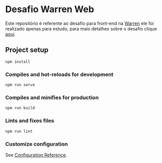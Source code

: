 # Desafio Warren Web

Este repositório é referente ao desafio para front-end na [Warren](https://github.com/warrenbrasil) ele foi realizado apenas para estudo, para mais detalhes sobre o desafio clique [aqui](https://github.com/warrenbrasil/desafio-warren-web).

## Project setup

```
npm install
```

### Compiles and hot-reloads for development

```
npm run serve
```

### Compiles and minifies for production

```
npm run build
```

### Lints and fixes files

```
npm run lint
```

### Customize configuration

See [Configuration Reference](https://cli.vuejs.org/config/).
